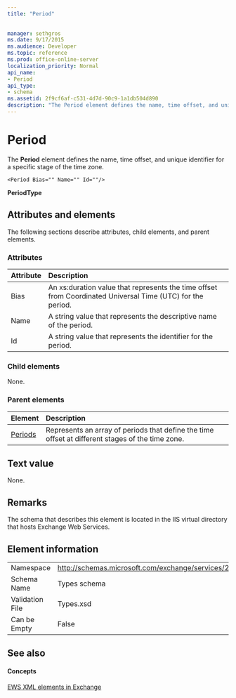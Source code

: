 ```yaml
---
title: "Period"
 
 
manager: sethgros
ms.date: 9/17/2015
ms.audience: Developer
ms.topic: reference
ms.prod: office-online-server
localization_priority: Normal
api_name:
- Period
api_type:
- schema
ms.assetid: 2f9cf6af-c531-4d7d-90c9-1a1db504d890
description: "The Period element defines the name, time offset, and unique identifier for a specific stage of the time zone."
---
```


# Period

The **Period** element defines the name, time offset, and unique identifier for a specific stage of the time zone. 
  
```
<Period Bias="" Name="" Id=""/>
```

 **PeriodType**
## Attributes and elements

The following sections describe attributes, child elements, and parent elements.
  
### Attributes

|**Attribute**|**Description**|
|:-----|:-----|
|Bias  <br/> |An xs:duration value that represents the time offset from Coordinated Universal Time (UTC) for the period.  <br/> |
|Name  <br/> |A string value that represents the descriptive name of the period.  <br/> |
|Id  <br/> |A string value that represents the identifier for the period.  <br/> |
   
### Child elements

None.
  
### Parent elements

|**Element**|**Description**|
|:-----|:-----|
|[Periods](periods.md) <br/> |Represents an array of periods that define the time offset at different stages of the time zone.  <br/> |
   
## Text value

None.
  
## Remarks

The schema that describes this element is located in the IIS virtual directory that hosts Exchange Web Services.
  
## Element information

|||
|:-----|:-----|
|Namespace  <br/> |http://schemas.microsoft.com/exchange/services/2006/types  <br/> |
|Schema Name  <br/> |Types schema  <br/> |
|Validation File  <br/> |Types.xsd  <br/> |
|Can be Empty  <br/> |False  <br/> |
   
## See also

#### Concepts

[EWS XML elements in Exchange](ews-xml-elements-in-exchange.md)

